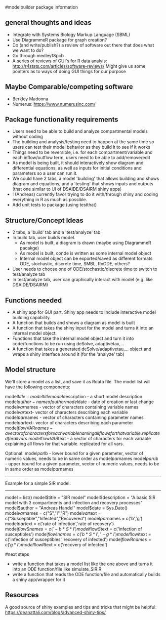 #modelbuilder package information




## general thoughts and ideas

* Integrate with Systems Biology Markup Language (SBML)
* Use DiagrammeR package for graph creation?
* Do (and write/publish?) a review of software out there that does what we want to do?
* Go through medley18pcb
* A series of reviews of GUI's for R data analyis: http://r4stats.com/articles/software-reviews/  Might give us some pointers as to ways of doing GUI things for our purpose

## Maybe Comparable/competing software
* Berkley Madonna
* Numerus: https://www.numerusinc.com/

## Package functionality requirements
* Users need to be able to build and analyze compartmental models without coding
* The building and analysis/testing need to happen at the same time so users can test their model behavior as they build it to see if it works
* Things need to be reversible, i.e. for each compartment/variable and each inflow/outflow term, users need to be able to add/remove/edit
* As model is being built, it should interactively show diagram and differential equations, as well as inputs for initial conditions and parameters so a user can run it.
* We could have 2 tabs, a model 'building' that allows building and shows diagram and equations, and a 'testing' that shows inputs and outputs (that one similar to UI of DSAIDE/DSAIRM shiny apps)
* I (Andreas) currently favor trying to do it with/through shiny and coding everything in R as much as possible.
* Add unit tests to package (using testthat)


## Structure/Concept Ideas
* 2 tabs, a 'build' tab and a 'test/analyze' tab
* In build tab, user builds model. 
    * As model is built, a diagram is drawn (maybe using DiagrammeR pacakge)
    * As model is built, conde is written as some internal model object
    * Internal model object can be exported/saved as different formats: ODE, stochastic, discrete time, SMBL, RxODE, others?
* User needs to choose one of ODE/stochastic/discrete time to switch to test/analyze tab
* In test/analyze tab, user can graphically interact with model (e.g. like DSAIDE/DSAIRM)

## Functions needed
* A shiny app for GUI part. Shiny app needs to include interactive model building capability.
* A function that builds and shows a diagram as model is built
* A function that takes the shiny input for the model and turns it into an internal model object.
* Functions that take the internal model object and turn it into code/functions to be run using deSolve, adaptivetau,...
* A function that takes a generated deSolve/adaptivetau,... object and wraps a shiny interface around it (for the 'analyze' tab)

## Model structure
We'll store a model as a list, and save it as Rdata file. The model list will have the following components:

model$title - model title
model$description - a short model description
model$author - name of author
model$date - date of creation or last change
model$var$names - vector of characters containing variable names
model$var$text- vector of characters describing each variable 
model$par$names - vector of characters containing parameter names
model$par$text- vector of characters describing each parameter 
model$flow$VAR$names - a vector of characters for each variable naming all flows for that variable. replicated for all vars.
model$flow$VAR$text - a vector of characters for each variable explaining all flows for that variable. replicated for all vars.


Optional:
model$par$lb - lower bound for a given parameter, vector of numeric values, needs to be in same order as model$par$names
model$par$ub - upper bound for a given parameter, vector of numeric values, needs to be in same order as model$par$names

********
Example for a simple SIR model:
********

model = list()
model$title = "SIR model"
model$description = "A basic SIR model with 3 compartments and infection and recovery processes"
model$author = "Andreas Handel"
model$date = Sys.Date()
model$var$names = c("S","I","R") 
model$var$text = c("Susceptible","Infected","Recovered") 
model$par$names = c('b','g')
model$par$text = c('rate of infection','rate of recovery')  
model$flow$S$names = c('-b*S*I') 
model$flow$S$text = c('infection of susceptibles')
model$flow$I$names = c('b*S*I','-g*I') 
model$flow$I$text = c('infection of susceptibles','recovery of infected')
model$flow$R$names = c('g*I') 
model$flow$R$text = c('recovery of infected')


#next steps

* write a function that takes a model list like the one above and turns it into an ODE function/file like simulate_SIR.R
* write a function that reads the ODE function/file and automatically builds a shiny app/wrapper for it




## Resources
A good source of shiny examples and tips and tricks that might be helpful:
https://deanattali.com/blog/advanced-shiny-tips/
